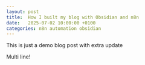 ```yaml
---
layout: post
title:  How I built my blog with Obsidian and n8n
date:   2025-07-02 10:00:00 +0100
categories: n8n automation obsidian
---
```


This is just a demo blog post with extra update

Multi line!